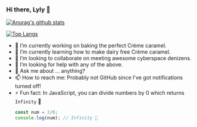 ### Hi there, Lyly 👋

[![Anurag's github stats](https://github-readme-stats.vercel.app/api?username=codeschwert&count_private=true&show_icons=true&theme=buefy)](https://github.com/anuraghazra/github-readme-stats)

[![Top Langs](https://github-readme-stats.vercel.app/api/top-langs/?username=codeschwert&theme=buefy&count_private=true)](https://github.com/anuraghazra/github-readme-stats)

<!--
**CodeSchwert/CodeSchwert** is a ✨ _special_ ✨ repository because its `README.md` (this file) appears on your GitHub profile.

Here are some ideas to get you started:

- 🔭 I’m currently working on ...
- 🌱 I’m currently learning ...
- 👯 I’m looking to collaborate on ...
- 🤔 I’m looking for help with ...
- 💬 Ask me about ...
- 📫 How to reach me: ...
- 😄 Pronouns: ...
- ⚡ Fun fact: ...
-->

- 🔭 I’m currently working on baking the perfect Crème caramel.
- 🌱 I’m currently learning how to make dairy free Crème caramel.
- 👯 I’m looking to collaborate on meeting awesome cyberspace denizens.
- 🤔 I’m looking for help with any of the above.
- 💬 Ask me about ... anything?
- 📫 How to reach me: Probably not GitHub since I've got notifications turned off!
- ⚡ Fun fact: In JavaScript, you can divide numbers by 0 which returns `Infinity` 🧐
  ```js
  const num = 2/0;
  console.log(num); // Infinity 🤯
  ```
